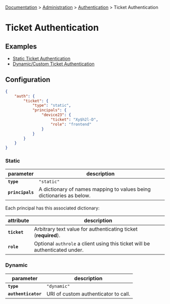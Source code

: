 [Documentation](.) > [Administration](Administration) > [Authentication](Authentication) > Ticket Authentication

# Ticket Authentication

## Examples

* [Static Ticket Authentication](https://github.com/crossbario/crossbarexamples/tree/master/authenticate/ticket)
* [Dynamic/Custom Ticket Authentication](https://github.com/crossbario/crossbarexamples/tree/master/authenticate/ticketdynamic)

## Configuration

```json
{
    "auth": {
        "ticket": {
            "type": "static",
            "principals": {
                "device23": {
                    "ticket": "Xy$h2l-D",
                    "role": "frontend"
                }
            }
        }
    }
}
```

### Static

parameter | description
---|---
**`type`** | `"static"`
**`principals`** | A dictionary of names mapping to values being dictionaries as below.

Each principal has this associated dictionary:

attribute | description
---|---
**`ticket`** | Arbitrary text value for authenticating ticket (**required**).
**`role`** | Optional `authrole` a client using this ticket will be authenticated under.

### Dynamic

parameter | description
---|---
**`type`** | `"dynamic"`
**`authenticator`** | URI of custom authenticator to call.
